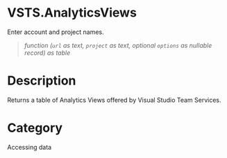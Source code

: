 # VSTS.AnalyticsViews
Enter account and project names.
> _function (<code>url</code> as text, <code>project</code> as text, optional <code>options</code> as nullable record) as table_

# Description 
Returns a table of Analytics Views offered by Visual Studio Team Services.
# Category 
Accessing data
